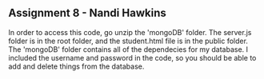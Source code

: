 ## Assignment 8 - Nandi Hawkins

In order to access this code, go unzip the 'mongoDB' folder. The server.js folder is in the root folder, and the student.html file is in the public folder. The 'mongoDB' folder contains all of the dependecies for my database. I included the username and password in the code, so you should be able to add and delete things from the database. 